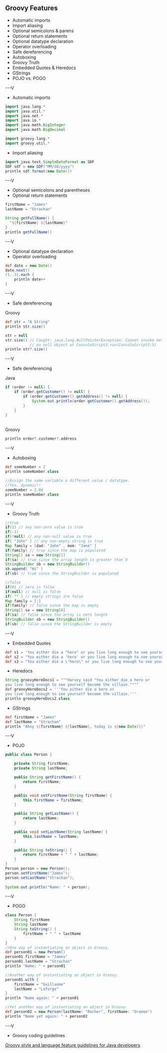 ## Groovy Features

* Automatic imports
* Import aliasing
* Optional semicolons & parens
* Optional return statements
* Optional datatype declaration
* Operator overloading
* Safe dereferencing
* Autoboxing
* Groovy Truth
* Embedded Quotes & Heredocs
* GStrings
* POJO vs. POGO

---V

* Automatic imports

```groovy
import java.lang.*
import java.util.*
import java.net.*
import java.io.*
import java.math.BigInteger
import java.math.BigDecimal

import groovy.lang.*
import groovy.util.*
```

* Import aliasing

```groovy
import java.text.SimpleDateFormat as SDF
SDF sdf = new SDF("MM/dd/yyyy")
println sdf.format(new Date())
```

---V

* Optional semicolons and parentheses
* Optional return statements

```groovy
firstName = "James"
lastName = "Strachan"

String getFullName() {
  "${firstName} ${lastName}"
}
println getFullName()
```

---V

* Optional datatype declaration
* Operator overloading

```groovy
def date = new Date()
date.next()
(1..3).each { 
	println date++
}
```

---V

* Safe dereferencing

Groovy

```groovy
def str = "A String"
println str.size()

str = null
str.size() // Caught: java.lang.NullPointerException: Cannot invoke method size() 
           // on null object at ConsoleScript3.run(ConsoleScript3:5)
println str?.size()
```

---V
* Safe dereferencing

Java

```java
if (order != null) {
    if (order.getCustomer() != null) {
        if (order.getCustomer().getAddress() != null) {
            System.out.println(order.getCustomer().getAddress());
        }
    }
}
```
<br>
Groovy

```groovy
println order?.customer?.address
```

---V

* Autoboxing

```groovy
def someNumber = 2
println someNumber.class

//Assign the same variable a different value / datatype.
//Yes, dynamic!!
someNumber = 2.0d
println someNumber.class
```

---V

* Groovy Truth

```groovy
//true
if(1) // any non-zero value is true
if(-1)
if(!null) // any non-null value is true
if( "John" ) // any non-empty string is true
Map family = [dad: "John" , mom: "Jane" ]
if(family) // true since the map is populated
String[] sa = new String[1]
if(sa) // true since the array length is greater than 0
StringBuilder sb = new StringBuilder()
sb.append( "Hi" )
if(sb) // true since the StringBuilder is populated

//false
if(0) // zero is false
if(null) // null is false
if( "" ) // empty strings are false
Map family = [:]
if(family) // false since the map is empty
String[] sa = new String[0]
if(sa) // false since the array is zero length
StringBuilder sb = new StringBuilder()
if(sb) // false since the StringBuilder is empty
```

---V

* Embedded Quotes

```groovy
def s1 = 'You either die a "hero" or you live long enough to see yourself become the "villain".'
def s2 = "You either die a 'hero' or you live long enough to see yourself become the 'villain'."
def s3 = "You either die a \"hero\" or you live long enough to see yourself become the \"villain\"."
```

* Heredocs

```groovy
String groovyHereDocs1 = """Harvey said "You either die a hero or 
you live long enough to see yourself become the villain.""""
def groovyHereDocs2 = '''You either die a hero or 
you live long enough to see yourself become the villain.'''
println groovyHereDocs2.class
```
* GStrings

```groovy
def firstName = "James"
def lastName = "Strachan"
println "Ahoy ${firstName} ${lastName}, today is ${new Date()}"
```

---V

* POJO

```java
public class Person {

	private String firstName;
	private String lastName;

	public String getFirstName() {
		return firstName;
	}

	public void setFirstName(String firstName) {
		this.firstName = firstName;
	}

	public String getLastName() {
		return lastName;
	}

	public void setLastName(String lastName) {
		this.lastName = lastName;
	}

	public String toString() {
		return firstName + " " + lastName;
	}
}
Person person = new Person();
person.setFirstName("James");
person.setLastName("Strachan");
  
System.out.println("Name: " + person);
```

---V

* POGO

```groovy
class Person {
    String firstName
    String lastName
    String toString() {
        firstName + " " + lastName
    }
}
//One way of instantiating an object in Groovy.
def person01 = new Person()
person01.firstName = "James"
person01.lastName = "Strachan"
println "Name: " + person01
```

```groovy
//Another way of instantiating an object in Groovy.
person01.with {
    firstName = "Guillaume"
    lastName = "Laforge"
}
println "Name again: " + person01
```

```groovy
//Yet another way of instantiating an object in Groovy.
def person02 = new Person(lastName: "Rocher", firstName: "Graeme")
println "Name yet again: " + person02
```

---V

* Groovy coding guidelines

[Groovy style and language feature guidelines for Java developers](http://groovy.codehaus.org/Groovy+style+and+language+feature+guidelines+for+Java+developers)